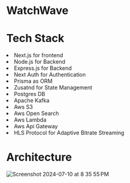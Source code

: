 <h1>WatchWave</h1>


<h1>Tech Stack</h1>
<li>Next.js for frontend</li>
<li>Node.js for Backend </li>
<li>Express.js for Backend</li>
<li>Next Auth for Authentication</li>
<li>Prisma as ORM</li>
<li>Zusatnd for State Management</li>
<li>Postgres DB</li>
<li>Apache Kafka</li>
<li>Aws S3</li>
<li>Aws Open Search</li>
<li>Aws Lambda</li>
<li>Aws Api Gateway</li>
<li>HLS Protocol for Adaptive Bitrate Streaming</li>

<h1>Architecture </h1>

![Screenshot 2024-07-10 at 8 35 55 PM](https://github.com/ArunAmballa/WatchWave/assets/53054775/30c2912c-7583-4e93-adc9-6b13d0d84660)

